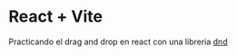 # React + Vite

Practicando el drag and drop en react con una libreria [dnd](https://github.com/hello-pangea/dnd)
